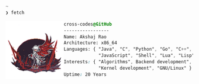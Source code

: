 ```css
~
❯ fetch
```

<div style="display:block;text-align:left">
    <img align="left" src="https://github.com/cross-codes/cross-codes/blob/master/img/pfp.png" border="0" style="width:156px;">
  
  ```css
  cross-codes@GitHub
  -----------------
  Name: Akshaj Rao
  Architecture: x86_64
  Languages: { "Java", "C", "Python", "Go", "C++", "TeX",
               "JavaScript", "Shell", "Lua", "Lisp" }
  Interests: { "Algorithms", Backend development",
               "Kernel development", "GNU/Linux" }
  Uptime: 20 Years
  ```

</div>
